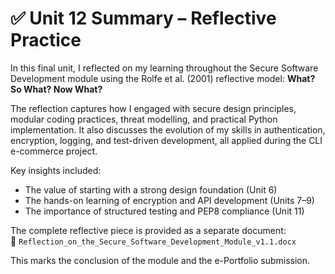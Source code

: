 # ✅ Unit 12 Summary – Reflective Practice

In this final unit, I reflected on my learning throughout the Secure Software Development module using the Rolfe et al. (2001) reflective model: **What? So What? Now What?**

The reflection captures how I engaged with secure design principles, modular coding practices, threat modelling, and practical Python implementation. It also discusses the evolution of my skills in authentication, encryption, logging, and test-driven development, all applied during the CLI e-commerce project.

Key insights included:
- The value of starting with a strong design foundation (Unit 6)
- The hands-on learning of encryption and API development (Units 7–9)
- The importance of structured testing and PEP8 compliance (Unit 11)

The complete reflective piece is provided as a separate document:  
📄 `Reflection_on_the_Secure_Software_Development_Module_v1.1.docx`

This marks the conclusion of the module and the e-Portfolio submission.
